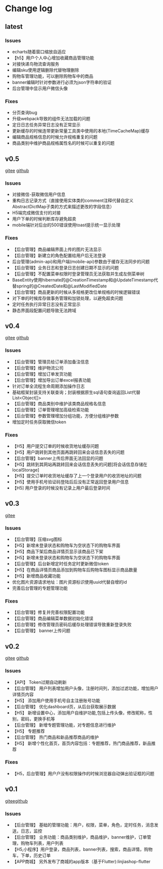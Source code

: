 # Change log
## latest

### Issues
- echarts随着窗口缩放自适应
- 【h5】用户个人中心增加收藏商品管理功能
- 对接快递鸟物流查询服务
- 编辑sku使用逻辑删除代替物理删除
- 购物车管理功能，可以删除购物车中的商品
- banner编辑时针对参数进行必须为json字符串的验证
- 后台管理中显示用户微信头像
### Fixes
- 分页查询bug
- 升级webpack导致的组件无法加载的问题
- 定日日志任务异常日志没有正常显示
- 更新缓存的时候连带更新常量工具类中使用的本地(TimeCacheMap)缓存
- 编辑商品规格信息的时候允许规格重复的问题
- 商品类别中维护商品规格属性名的时候可以重复的问题
## v0.5
[gitee](https://gitee.com/microapp/linjiashop/releases/v0.5) [github](https://github.com/microapp-store/linjiashop/releases/tag/v0.5)
### Issues
- 对接微信-获取微信用户信息
- 重构日志记录方式（直接使用实体类的comment注释代替自定义AbstractDictMap子类的方式来描述更改的字段信息）
- H5端完成微信支付的对接
- 用户下单的时候判断库存避免超卖
- mobile端针对后台的500错误使用toast提示统一显示处理
### Fixes
- 【后台管理】商品编辑界面上传的图片无法显示
- 【后台管理】新建立的角色配置给用户后无法登录
- 后台管理(admin-api)和用户端(mobile-api)参数由于缓存无法同步的问题 
- 【后台管理】业务日志和登录日志创建日期不显示的问题
- 【后台管理】不配置菜单权限时登录管理员无法获取并生成左侧菜单树
- BaseEntity使用hibernate的@CreationTimestamp和@UpdateTimestamp代替spring的@CreatedDate和@LastModifiedDate
- 【后台管理】商品更新的时候从多规格更改位单规格的时候逻辑错误
- 对下单的时候库存做事务管理和加锁处理，以避免超卖问题
- 定时任务执行异常日志没有正常显示
- 静态界面段配置问题导致无法跨域


## v0.4
[gitee](https://gitee.com/microapp/linjiashop/releases/v0.4) [github](https://github.com/microapp-store/linjiashop/releases/tag/v0.4)
### Issues
- 【后台管理】管理员给订单添加备注信息
- 【后台管理】维护物流公司
- 【后台管理】增加订单发货功能
- 【后台管理】增加导出订单excel报表功能
- 针对订单全流程生命周期添加操作日志
- 基础框架封装支持关联查询；封装根据原生sql语句查询返回List<Map>代替List<Object[]>
- 【后台管理】商品类别中维护该类商品规格名信息
- 【后台管理】订单管理增加高级检索功能
- 【后台管理】参数管理增加分组功能，方便分组维护参数
- 增加定时任务获取微信token


### Fixes
- 【H5】用户提交订单的时候收货地址缓存问题
- 【H5】用户跳转到其他页面再跳转回来会话信息丢失的问题
- 【后台管理】banner上传后界面无法回显的问题
- 【H5】跳转到其网站再跳转回来会话信息丢失的问题[将会话信息存储在localStorage]
- 【H5】提交订单时收货地址缓存了上一个登录用户的收货地址的问题
- 【H5】使用手机号验证码登陆后后没有正常返回登录用户信息
- 【H5] 用户登录的时候没有记录上用户最后登录时间


## v0.3
 [gitee](https://gitee.com/microapp/linjiashop/releases/v0.3)
### Issues 
- 【后台管理】压缩svg图标
- 【H5】新增未登录状态和购物车为空状态下的购物车界面
- 【H5】商品下架后商品详情页显示该商品已下架
- 【H5】新增未登录状态和购物车为空状态下的购物车界面
- 【后台管理】后台新增定时任务定时更新微信token
- 【H5】在商品详情页商品添加到购物车后购物车图标显示商品数量
- 【H5】新增商品收藏功能
- 优化图片资源请求地址：图片资源标识使用uuid代替自增的id
- 完善后台管理的专题管理功能

### Fixes
- 【后台管理】修复并完善权限配置功能
- 【后台管理】商品编辑菜单数据初始化错误
- 【后台管理】修改管理员密码后缓存处理错误导致重新登录失败
- 【后台管理】 banner上传问题

## v0.2
 [gitee](https://gitee.com/microapp/linjiashop/releases/v0.2) [github](https://github.com/microapp-store/linjiashop/releases/tag/v0.2)
### Issues
- 【API】 Token过期自动刷新
- 【后台管理】 用户列表增加用户头像，注册时间列，添加过滤功能，增加用户详情页内容
- 【H5】 添加用户使用手机号自主注册账号功能
- 【后台管理】 优化dashboard页，从后台获取展示数据
- 【H5】 新增设置中心，添加用户自维护功能,包括上传头像，修改昵称，性别，密码，更换手机等
- 【后台管理】 新增专题管理功能，对专题信息进行维护
- 【H5】 专题推荐
- 【后台管理】 热门商品和新品推荐商品的维护
- 【H5】 新增个性化首页，首页内容包括：专题推荐，热门商品推荐，新品推荐
### Fixes
- 【H5，后台管理】用户户没有权限操作的时候浏览器自动弹出验证框的问题


## v0.1
[gitee](https://gitee.com/microapp/linjiashop/releases/v0.1)[github](https://github.com/microapp-store/linjiashop/releases/tag/v0.1)
### Issues
- 【后台管理】  基础的管理功能：用户，权限，菜单，角色，定时任务，消息发送，日志，监控
- 【后台管理】  业务功能：商品类别维护，商品维护，banner维护，订单管理，购物车列表，用户列表
- 【H5,小程序】用户登录，商品列表，banner列表，搜索，商品详情，购物车，下单，历史订单
- 【APP商城】  另外发布了商城的app版本（基于Flutter):linjiashop-flutter

